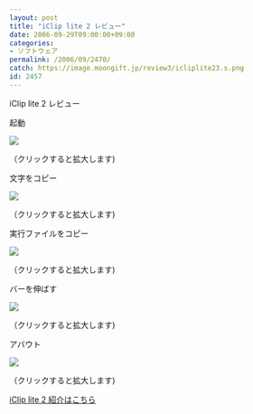 ```yaml
---
layout: post
title: "iClip lite 2 レビュー"
date: 2006-09-29T09:00:00+09:00
categories:
- ソフトウェア
permalink: /2006/09/2470/
catch: https://image.moongift.jp/review3/icliplite23.s.png
id: 2457
---
```

iClip lite 2 レビュー  
<!--more-->

起動

  

[![](https://image.moongift.jp/review3/icliplite21.s.png)](https://image.moongift.jp/review3/icliplite21.png)  
  
（クリックすると拡大します)

  

文字をコピー

  

[![](https://image.moongift.jp/review3/icliplite22.s.png)](https://image.moongift.jp/review3/icliplite22.png)  
  
（クリックすると拡大します)

  

実行ファイルをコピー

  

[![](https://image.moongift.jp/review3/icliplite23.s.png)](https://image.moongift.jp/review3/icliplite23.png)  
  
（クリックすると拡大します)

  

バーを伸ばす

  

[![](https://image.moongift.jp/review3/icliplite24.s.png)](https://image.moongift.jp/review3/icliplite24.png)  
  
（クリックすると拡大します)

  

アバウト

  

[![](https://image.moongift.jp/review3/icliplite25.s.png)](https://image.moongift.jp/review3/icliplite25.png)  
  
（クリックすると拡大します)

  

[iClip lite 2 紹介はこちら](http://fw.moongift.jp/intro/i-2470.html)

